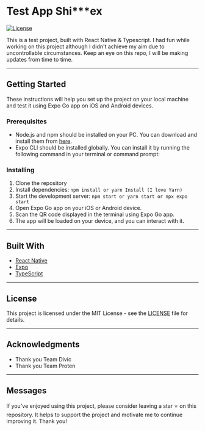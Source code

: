 # Test App Shi***ex

[![License](https://img.shields.io/badge/License-MIT-blue.svg)](LICENSE)

This is a test project, built with React Native & Typescript. I had fun while working on this project although I didn't achieve my aim due to uncontrollable circumstances. Keep an eye on this repo, I will be making updates from time to time.

---

## Getting Started

These instructions will help you set up the project on your local machine and test it using Expo Go app on iOS and Android devices.

### Prerequisites

- Node.js and npm should be installed on your PC. You can download and install them from [here](https://nodejs.org/).
- Expo CLI should be installed globally. You can install it by running the following command in your terminal or command prompt:

### Installing

1. Clone the repository
2. Install dependencies: `npm install or yarn Install (I love Yarn)`
3. Start the development server: `npm start or yarn start or npx expo start`
4. Open Expo Go app on your iOS or Android device.
5. Scan the QR code displayed in the terminal using Expo Go app.
6. The app will be loaded on your device, and you can interact with it.

---

## Built With

- [React Native](https://reactnative.dev/)
- [Expo](https://expo.dev/)
- [TypeScript](https://www.typescriptlang.org/)

---

## License

This project is licensed under the MIT License - see the [LICENSE](LICENSE) file for details.

---

## Acknowledgments

- Thank you Team Divic 
- Thank you Team Proten

---

## Messages

If you've enjoyed using this project, please consider leaving a star ⭐️ on this repository. It helps to support the project and motivate me to continue improving it. Thank you!
